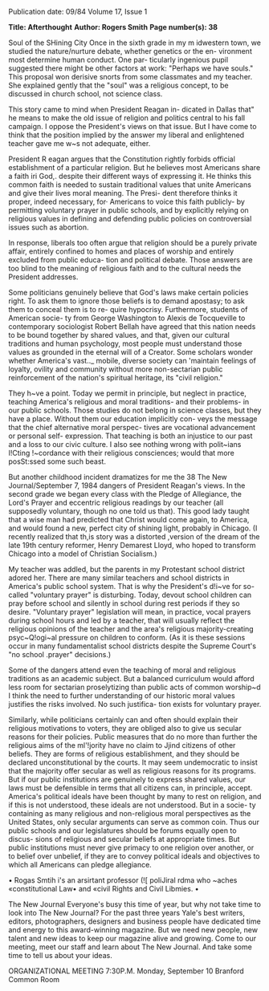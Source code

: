 Publication date: 09/84
Volume 17, Issue 1

**Title: Afterthought**
**Author: Rogers Smith**
**Page number(s): 38**

Soul of the SHining City
Once in the sixth grade in my m idwestern town, we studied 
the nature/nurture debate, whether genetics or the en-
vironment most determine human conduct. One par-
ticularly ingenious pupil suggested there might be other 
factors at work: "Perhaps we have souls." This proposal 
won derisive snorts from some classmates and my teacher. 
She explained gently that the "soul" was a religious concept, 
to be discussed in church school, not science class. 

This story came to mind when President Reagan in-
dicated in Dallas that" he means to make the old issue of 
religion and politics central to his fall campaign. I oppose 
the President's views on that issue. But I have come to 
think that the position implied by the answer my liberal 
and enlightened teacher gave me w~s not adequate, either. 

President R eagan argues that the Constitution rightly 
forbids official establishment of a particular religion. But he 
believes most Americans share a faith iri God,. despite their 
different ways of expressing it. He thinks this common 
faith is needed to sustain traditional values that unite 
Americans and give their lives moral meaning. The Presi-
dent therefore thinks it proper, indeed necessary, for· 
Americans to voice this faith publicly- by permitting 
voluntary prayer in public schools, and by explicitly relying 
on religious values in defining and defending public 
policies on controversial issues such as abortion. 

In response, liberals too often argue that religion should 
be a purely private affair, entirely confined to homes and 
places of worship and entirely excluded from public educa-
tion and political debate. Those answers are too blind to the 
meaning of religious faith and to the cultural needs the 
President addresses. 

Some politicians genuinely believe that God's laws make 
certain policies right. To ask them to ignore those beliefs is 
to demand apostasy; to ask them to conceal them is to re-
quire hypocrisy. Furthermore, students of American socie-
ty from George Washington to Alexis de Tocqueville to 
contemporary sociologist Robert Bellah have agreed that 
this nation needs to be bound together by shared values, 
and that, given our cultural traditions and human 
psychology, most people must understand those values as 
grounded in the eternal will of a Creator. Some scholars 
wonder whether America's vast.._ mobile, diverse society can 
'maintain feelings of loyalty, ovility and community without 
more non-sectarian public reinforcement of the nation's 
spiritual heritage, its "civil religion." 

They h~ve a point. Today we permit in principle, but 
neglect in practice, teaching America's religious and moral 
traditions- and their problems- in our public schools. 
Those studies do not belong in science classes, but they 
have a place. Without them our education implicitly con-
veys the message that the chief alternative moral perspec-
tives are vocational advancement or personal self-
expression. That teaching is both an injustice to our past 
and a loss to our civic culture. I also see nothing wrong 
with polit~ians I!Cting !~cordance with their religious 
consciences; would that more posSt:ssed some such beast. 

But another childhood incident dramatizes for me the 
38 The New Journal/September 7, 1984 
dangers of President Reagan's views. In the second grade 
we began every class with the Pledge of Allegiance, the 
Lord's Prayer and eccentric religious readings by our 
teacher (all supposedly voluntary, though no one told us 
that). This good lady taught that a wise man had predicted 
that Christ would come again, to America, and would 
found a new, perfect city of shining light, probably in 
Chicago. (I recently realized that th,is story was a distorted 
,version of the dream of the late 19th century reformer, 
Henry Demarest Lloyd, who hoped to transform Chicago 
into a model of Christian Socialism.) 

My teacher was addled, but the parents in my Protestant 
school district adored her. There are many similar teachers 
and school districts in America's public school system. That 
is why the President's d!i~ve for so-called "voluntary prayer" 
is disturbing. Today, devout school children can pray 
before school and silently in school during rest periods if 
they so desire. "Voluntary prayer" legislation will mean, in 
practice, vocal prayers during school hours and led by a 
teacher, that will usually reflect the religious opinions of the 
teacher and the area's 
religious 
majority-creating 
psyc~Q!ogi~al pressure on children to conform. (As it is 
these sessions occur in many fundamentalist school districts 
despite the Supreme Court's "no school .prayer" decisions.) 

Some of the dangers attend even the teaching of moral 
and religious traditions as an academic subject. But a 
balanced curriculum would afford less room for sectarian 
proselytizing than public acts of common worship~d I 
think the need to further understanding of our historic 
moral values justifies the risks involved. No such justifica-
tion exists for voluntary prayer. 

Similarly, while politicians certainly can and often 
should explain their religious motivations to voters, they 
are obliged also to give us secular reasons for their policies. 
Public measures that do no more than further the religious 
aims of the ml'!jority have no claim to Jjind citizens of other 
beliefs. They are forms of religious establishment, and they 
should be declared unconstitutional by the courts. It may 
seem undemocratic to insist that the majority offer secular 
as well as religious reasons for its programs. But if our 
public institutions are genuinely to express shared values, 
our laws must be defensible in terms that all citizens can, in 
principle, accept. America's political ideals have been 
thought by many to rest on religion, and if this is not 
understood, these ideals are not understood. But in a socie-
ty containing as many religious and non-religious moral 
perspectives as the United States, only secular arguments 
can serve as common coin. Thus our public schools and 
our legislatures should be forums equally open to discus-
sions of religious and secular beliefs at appropriate times. 
But public institutions must never give primacy to one 
religion over another, or to belief over unbelief, if they are 
to convey political ideals and objectives to which all 
Americans can pledge allegiance. 

• 
Rogas Smtih i's an arsirtant professor (![ poliJiral rdma who ~aches 
«constitutional Law• and «civil Rights and Civil Libmies. •


The New Journal 
Everyone's busy this time of year, but why not 
take time to look into The New Journal? 
For the past three years Yale's best writers, 
editors, photographers, designers and business 
people have dedicated time and energy to this 
award-winning magazine. 
But we need new people, new talent and new 
ideas to keep our magazine alive and growing. 
Come to our meeting, meet our staff and learn 
about The New Journal. And take some time to 
tell us about your ideas. 

ORGANIZATIONAL 
MEETING 
7:30P.M. 
Monday, September 10 
Branford Common Room
